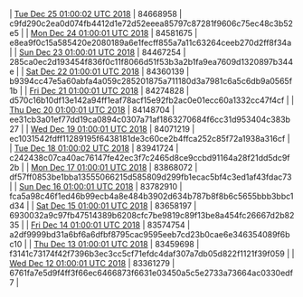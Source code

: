 | [Tue Dec 25 01:00:02 UTC 2018](https://transfer.sh/wBwnt/trcninja-dbdump-20181225010002.tar.bz2) | 84668958 | c9fd290c2ea0d074fb4412d1e72d52eeea85797c87281f9606c75ec48c3b52e5 | 
| [Mon Dec 24 01:00:01 UTC 2018](https://transfer.sh/WAR9V/trcninja-dbdump-20181224010001.tar.bz2) | 84581675 | e8ea9f0c15a585420e2080189a6e1fecff855a7a11c63264ceeb270d2ff8f34a | 
| [Sun Dec 23 01:00:01 UTC 2018](https://transfer.sh/G42IY/trcninja-dbdump-20181223010001.tar.bz2) | 84467254 | 285ca0ec2d193454f836f0c11f8066d51f53b3a2b1fa9ea7609d1320897b344e | 
| [Sat Dec 22 01:00:01 UTC 2018]() | 84360139 | b9394cc47e5a60abfa4a059c285201875a711180d3a7981c6a5c6db9a0565f1b | 
| [Fri Dec 21 01:00:01 UTC 2018](https://transfer.sh/pSKj1/trcninja-dbdump-20181221010001.tar.bz2) | 84274828 | d570c16b10df13e142a94ff1eaf78acf15e92fb2ac0e01ecc60a1332cc47f4cf | 
| [Thu Dec 20 01:00:01 UTC 2018](https://transfer.sh/HrGdb/trcninja-dbdump-20181220010001.tar.bz2) | 84148704 | ee31cb3a01ef77dd19ca0894c0307a71af1863270684f6cc31d953404c383b27 | 
| [Wed Dec 19 01:00:01 UTC 2018](https://transfer.sh/7TW3g/trcninja-dbdump-20181219010001.tar.bz2) | 84071219 | ec1031542fdff11289195f6438181de3c60ce2b4ffca252c85f72a1938a316cf | 
| [Tue Dec 18 01:00:02 UTC 2018](https://transfer.sh/VpFV0/trcninja-dbdump-20181218010002.tar.bz2) | 83941724 | c242438c07ca40ac76147fe42ec3f7c2465d8ce9ccbd91164a28f21dd5dc9f2b | 
| [Mon Dec 17 01:00:01 UTC 2018](https://transfer.sh/leK4c/trcninja-dbdump-20181217010001.tar.bz2) | 83868072 | df57ff0853be1bba13555066215d585809d299fb1ecac5bf4c3ed1af43fdac73 | 
| [Sun Dec 16 01:00:01 UTC 2018](https://transfer.sh/peG7q/trcninja-dbdump-20181216010001.tar.bz2) | 83782910 | fca5a98c46f1ed46b99ecb4a8e484b3902d634b787b8f8b6c5655bbb3bbc1d34 | 
| [Sat Dec 15 01:00:01 UTC 2018](https://transfer.sh/y3Fm9/trcninja-dbdump-20181215010001.tar.bz2) | 83658197 | 6930032a9c97fb47514389b6208cfc7be9819c89f13be8a454fc26667d2b8235 | 
| [Fri Dec 14 01:00:01 UTC 2018](https://transfer.sh/dIkEi/trcninja-dbdump-20181214010001.tar.bz2) | 83574754 | a2df9999bd31a6bf6a6dfbf8795cac9595eeb7cd23b0cae6e346354089f6bc10 | 
| [Thu Dec 13 01:00:01 UTC 2018](https://transfer.sh/gx3kL/trcninja-dbdump-20181213010001.tar.bz2) | 83459698 | f3141c73174f42f7396b3ec3cc5cf71efdc4daf307a7db05d822f1121f39f059 | 
| [Wed Dec 12 01:00:01 UTC 2018](https://transfer.sh/CIAoC/trcninja-dbdump-20181212010001.tar.bz2) | 83361279 | 6761fa7e5d9f4ff3f66ec6466873f6631e03450a5c5e2733a73664ac0330edf7 | 
